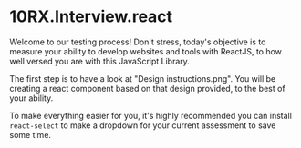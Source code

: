 # 10RX.Interview.react
Welcome to our testing process! Don't stress, today's objective is to measure your ability to develop websites and tools with ReactJS, to how well versed you are with this JavaScript Library.

The first step is to have a look at "Design instructions.png". You will be creating a react component based on that design provided, to the best of your ability.

To make everything easier for you, it's highly recommended you can install `react-select` to make a dropdown for your current assessment to save some time.